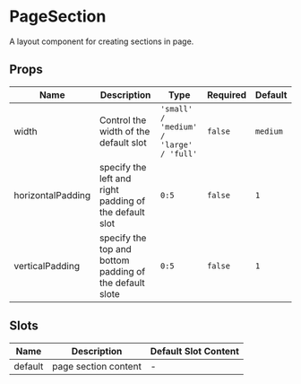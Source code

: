 # PageSection

A layout component for creating sections in page.

## Props

<!-- @vuese:PageSection:props:start -->
|Name|Description|Type|Required|Default|
|---|---|---|---|---|
|width|Control the width of the default slot|`'small' / 'medium' / 'large' / 'full'`|`false`|`medium`|
|horizontalPadding|specify the left and right padding of the default slot|`0:5`|`false`|`1`|
|verticalPadding|specify the top and bottom padding of the default slote|`0:5`|`false`|`1`|

<!-- @vuese:PageSection:props:end -->


## Slots

<!-- @vuese:PageSection:slots:start -->
|Name|Description|Default Slot Content|
|---|---|---|
|default|page section content|-|

<!-- @vuese:PageSection:slots:end -->


